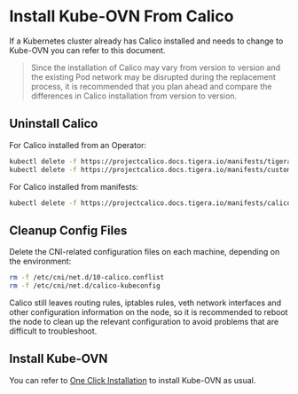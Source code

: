 # Install Kube-OVN From Calico

If a Kubernetes cluster already has Calico installed and needs to change to Kube-OVN you can refer to this document.

> Since the installation of Calico may vary from version to version and the existing Pod network may be disrupted during the replacement process, 
> it is recommended that you plan ahead and compare the differences in Calico installation from version to version.

## Uninstall Calico

For Calico installed from an Operator:

```bash
kubectl delete -f https://projectcalico.docs.tigera.io/manifests/tigera-operator.yaml
kubectl delete -f https://projectcalico.docs.tigera.io/manifests/custom-resources.yaml
```

For Calico installed from manifests:

```bash
kubectl delete -f https://projectcalico.docs.tigera.io/manifests/calico.yaml 
```

## Cleanup Config Files

Delete the CNI-related configuration files on each machine, depending on the environment:

```bash
rm -f /etc/cni/net.d/10-calico.conflist
rm -f /etc/cni/net.d/calico-kubeconfig
```

Calico still leaves routing rules, iptables rules, veth network interfaces and other configuration information on the node, 
so it is recommended to reboot the node to clean up the relevant configuration to avoid problems that are difficult to troubleshoot.

## Install Kube-OVN

You can refer to [One Click Installation](../start/one-step-install.en.md) to install Kube-OVN as usual.
